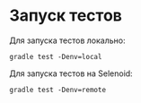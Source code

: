 # Запуск тестов

Для запуска тестов локально:
```shell
gradle test -Denv=local
```

Для запуска тестов на Selenoid:
```shell
gradle test -Denv=remote
```

